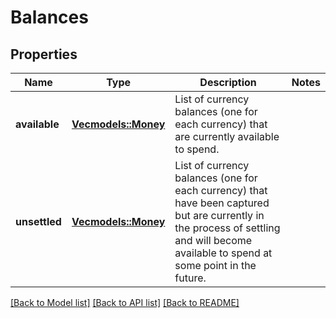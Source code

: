 # Balances

## Properties

Name | Type | Description | Notes
------------ | ------------- | ------------- | -------------
**available** | [**Vec<models::Money>**](Money.md) | List of currency balances (one for each currency) that are currently available to spend. | 
**unsettled** | [**Vec<models::Money>**](Money.md) | List of currency balances (one for each currency) that have been captured but are currently in the process of settling and will become available to spend at some point in the future. | 

[[Back to Model list]](../README.md#documentation-for-models) [[Back to API list]](../README.md#documentation-for-api-endpoints) [[Back to README]](../README.md)


